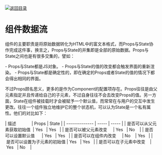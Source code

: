 [![返回目录](https://parg.co/UY3)](https://parg.co/U0I) 







# 组件数据流


组件的主要职责是将原始数据转化为HTML中的富文本格式，而Props与State协作完成这件事，换言之，Props与State的并集即是全部的原始数据。Props与State之间也是有很多交集的，譬如：

- Props与State都是JS对象。
- Props与State的值的改变都会触发界面的重新渲染。
- Props与State都是确定性的，即在确定的Props或者State的值的情况下都会得出相同的界面。

不过Props顾名思义，更多的是作为Component的配置项存在。Props往往是由父元素指定并且传递给自己的子元素，不过自身往往不会去改变Props的值。另一方面，State在组件被挂载时才会被赋予一个默认值，而常常在与用户的交互中发生更改。往往一个组件独立地维护它的整个状态机，可以认为State是一个私有属性。他们的对比如下：

| 描述             | Props | State |
| -------------- | ----- | ----- |
| 是否可以从父元素获取初始值  | Yes   | Yes   |
| 是否可以被父元素改变     | Yes   | No    |
| 是否可以设置默认值      | Yes   | Yes   |
| 是否可以在组件内改变     | No    | Yes   |
| 是否可以设置为子元素的初始值 | Yes   | Yes   |
| 是否可以在子元素中改变    | Yes   | No    |


